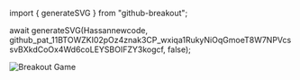 import { generateSVG } from "github-breakout";

await generateSVG(Hassannewcode, 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, false);

<picture>
  <source
    media="(prefers-color-scheme: dark)"
    srcset="images/breakout-dark.svg"
  />
  <source
    media="(prefers-color-scheme: light)"
    srcset="images/breakout-light.svg"
  />
  <img alt="Breakout Game" src="images/breakout-light.svg" />
</picture>
